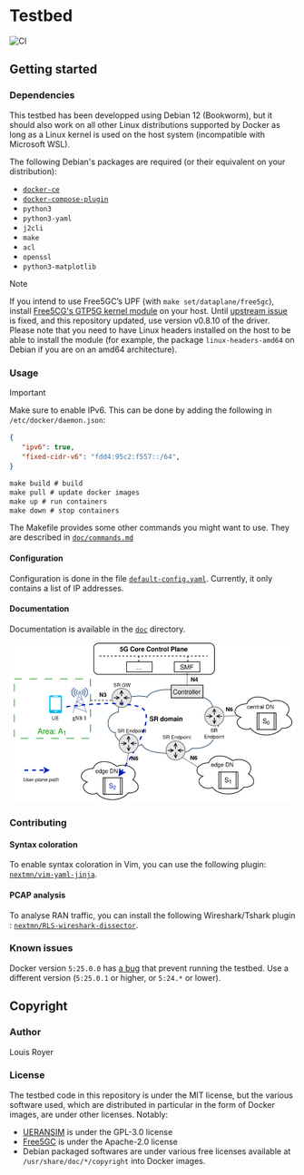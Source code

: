 # Testbed
![CI](https://github.com/nextmn/testbed/actions/workflows/main.yml/badge.svg)

## Getting started
### Dependencies
This testbed has been developped using Debian 12 (Bookworm), but it should also work on all other Linux distributions supported by Docker as long as a Linux kernel is used on the host system (incompatible with Microsoft WSL).

The following Debian's packages are required (or their equivalent on your distribution):
- [`docker-ce`](https://docs.docker.com/engine/install/debian/#install-using-the-repository)
- [`docker-compose-plugin`](https://docs.docker.com/compose/install/linux/#install-using-the-repository)
- `python3`
- `python3-yaml`
- `j2cli`
- `make`
- `acl`
- `openssl`
- `python3-matplotlib`

>[!NOTE]
> If you intend to use Free5GC’s UPF (with `make set/dataplane/free5gc`),
> install [Free5CG's GTP5G kernel module](https://github.com/free5gc/gtp5g) on your host.
> Until [upstream issue](https://github.com/free5gc/go-upf/issues/53) is fixed, and this repository updated, use version v0.8.10 of the driver.
> Please note that you need to have Linux headers installed on the host to be able to install the module
> (for example, the package `linux-headers-amd64` on Debian if you are on an amd64 architecture).

### Usage
> [!IMPORTANT]
> Make sure to enable IPv6.
This can be done by adding the following in `/etc/docker/daemon.json`:
 ```json
{
	"ipv6": true,
	"fixed-cidr-v6": "fdd4:95c2:f557::/64",
}
```

```text
make build # build
make pull # update docker images
make up # run containers
make down # stop containers
```

The Makefile provides some other commands you might want to use. They are described in [`doc/commands.md`](doc/commands.md)

#### Configuration
Configuration is done in the file [`default-config.yaml`](./default-config.yaml). Currently, it only contains a list of IP addresses.

#### Documentation
Documentation is available in the [`doc`](./doc) directory.

![edge intance access through SRv6](./doc/img/edge-instance-access-through-srv6.svg)

### Contributing
#### Syntax coloration
To enable syntax coloration in Vim, you can use the following plugin: [`nextmn/vim-yaml-jinja`](https://github.com/nextmn/vim-yaml-jinja).

#### PCAP analysis
To analyse RAN traffic, you can install the following Wireshark/Tshark plugin : [`nextmn/RLS-wireshark-dissector`](https://github.com/nextmn/RLS-wireshark-dissector).

### Known issues
Docker version `5:25.0.0` has [a bug](https://github.com/moby/moby/issues/47120) that prevent running the testbed. Use a different version (`5:25.0.1` or higher, or `5:24.*` or lower).

## Copyright
### Author
Louis Royer

### License
The testbed code in this repository is under the MIT license, but the various software used, which are distributed in particular in the form of Docker images, are under other licenses.
Notably:
- [UERANSIM](https://github.com/aligungr/UERANSIM) is under the GPL-3.0 license
- [Free5GC](https://github.com/free5gc) is under the Apache-2.0 license
- Debian packaged softwares are under various free licenses available at `/usr/share/doc/*/copyright` into Docker images.
